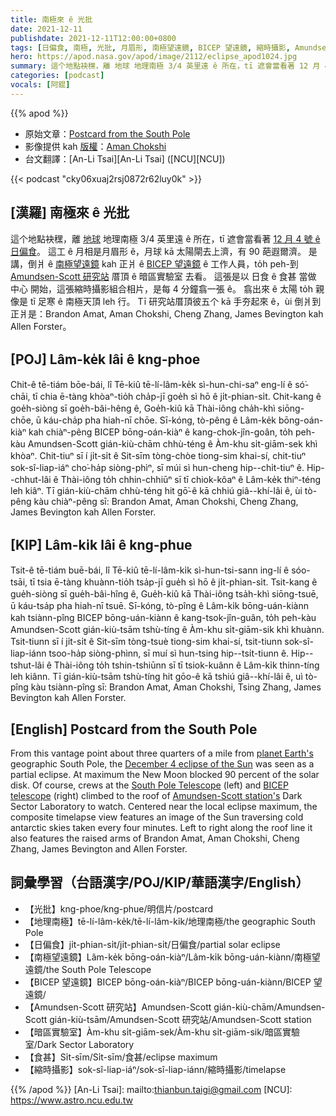 ```yaml
---
title: 南極來 ê 光批
date: 2021-12-11
publishdate: 2021-12-11T12:00:00+0800
tags: [日偏食, 南極, 光批, 月眉形, 南極望遠鏡, BICEP 望遠鏡, 縮時攝影, Amundsen-Scott 研究站, 日食, 暗區實驗室, 地理南極]
hero: https://apod.nasa.gov/apod/image/2112/eclipse_apod1024.jpg
summary: 這个地點袂䆀，離 地球 地理南極 3/4 英里遠 ê 所在，tī 遮會當看著 12 月 4 號 ê 日偏食。
categories: [podcast]
vocals: [阿錕]
---
```


{{% apod %}}

- 原始文章：[Postcard from the South Pole](https://apod.nasa.gov/apod/ap211211.html)
- 影像提供 kah [版權][copyright]：[Aman Chokshi](https://www.instagram.com/aman_chokshi)
- 台文翻譯：[An-Li Tsai][An-Li Tsai] ([NCU][NCU])

{{< podcast "cky06xuaj2rsj0872r62luy0k" >}}

## [漢羅] 南極來 ê 光批
這个地點袂䆀，離 [地球][planet Earth's] 地理南極 3/4 英里遠 ê 所在，tī 遮會當看著 [12 月 4 號 ê 日偏食][December 4 eclipse of the Sun]。
這工 ê 月相是月眉形 ê，月球 kā 太陽閘去上濟，有 90 葩遐爾濟。
是講，倒爿 ê [南極望遠鏡][South Pole Telescope] kah 正爿 ê [BICEP 望遠鏡][BICEP telescope] ê 工作人員，to̍h peh-到 [Amundsen-Scott 研究站][Amundsen-Scott station's] 厝頂 ê 暗區實驗室 去看。
這張是以 日食 ê 食甚 當做 中心 開始，這張縮時攝影組合相片，是每 4 分鐘翕一張 ê。
翕出來 ê 太陽 to̍h 親像是 tī 足寒 ê 南極天頂 leh 行。
Tī 研究站厝頂彼五个 kā 手夯起來 ê，ùi 倒爿到正爿是：Brandon Amat, Aman Chokshi, Cheng Zhang, James Bevington kah Allen Forster。

## [POJ] Lâm-ke̍k lâi ê kng-phoe
Chit-ê tē-tiám bōe-bái, lî Tē-kiû tē-lí-lâm-ke̍k sì-hun-chi-saⁿ eng-lí ê só͘-chāi, tī chia ē-tàng khòaⁿ-tio̍h cha̍p-jī goe̍h sì hō ê ji̍t-phian-si̍t.
Chit-kang ê goe̍h-siòng sī goe̍h-bâi-hêng ê, Goe̍h-kiû kā Thài-iông cha̍h-khì siōng-chōe, ū káu-cha̍p pha hiah-nī chōe.
Sī-kóng, tò-pêng ê Lâm-ke̍k bōng-oán-kiàⁿ kah chiàⁿ-pêng BICEP bōng-oán-kiàⁿ ê kang-chok-jîn-goân, to̍h peh-kàu Amundsen-Scott gián-kiù-chām chhù-téng ê Àm-khu si̍t-giām-sek khì khòaⁿ.
Chit-tiuⁿ sī í ji̍t-si̍t ê Sit-sīm tòng-chòe tiong-sim khai-sí, chit-tiuⁿ sok-sî-liap-iáⁿ cho͘-ha̍p siòng-phìⁿ, sī múi sì hun-cheng hip--chi̍t-tiuⁿ ê.
Hip--chhut-lâi ê Thài-iông to̍h chhin-chhiūⁿ sī tī chiok-kôaⁿ ê Lâm-ke̍k thiⁿ-téng leh kiâⁿ.
Tī gián-kiù-chām chhù-téng hit gō͘-ê kā chhiú giâ--khí-lâi ê, ùi tò-pêng kàu chiàⁿ-pêng sī: Brandon Amat, Aman Chokshi, Cheng Zhang, James Bevington kah Allen Forster.

## [KIP] Lâm-ki̍k lâi ê kng-phue
Tsit-ê tē-tiám buē-bái, lî Tē-kiû tē-lí-lâm-ki̍k sì-hun-tsi-sann ing-lí ê sóo-tsāi, tī tsia ē-tàng khuànn-tio̍h tsa̍p-jī gue̍h sì hō ê ji̍t-phian-si̍t.
Tsit-kang ê gue̍h-siòng sī gue̍h-bâi-hîng ê, Gue̍h-kiû kā Thài-iông tsa̍h-khì siōng-tsuē, ū káu-tsa̍p pha hiah-nī tsuē.
Sī-kóng, tò-pîng ê Lâm-ki̍k bōng-uán-kiànn kah tsiànn-pîng BICEP bōng-uán-kiànn ê kang-tsok-jîn-guân, to̍h peh-kàu Amundsen-Scott gián-kiù-tsām tshù-tíng ê Àm-khu si̍t-giām-sik khì khuànn.
Tsit-tiunn sī í ji̍t-si̍t ê Sit-sīm tòng-tsuè tiong-sim khai-sí, tsit-tiunn sok-sî-liap-iánn tsoo-ha̍p siòng-phìnn, sī muí sì hun-tsing hip--tsi̍t-tiunn ê.
Hip--tshut-lâi ê Thài-iông to̍h tshin-tshiūnn sī tī tsiok-kuânn ê Lâm-ki̍k thinn-tíng leh kiânn.
Tī gián-kiù-tsām tshù-tíng hit gōo-ê kā tshiú giâ--khí-lâi ê, uì tò-pîng kàu tsiànn-pîng sī: Brandon Amat, Aman Chokshi, Tsing Zhang, James Bevington kah Allen Forster.

## [English] Postcard from the South Pole
From this vantage point about three quarters of a mile from [planet Earth's][planet Earth's] geographic South Pole, the [December 4 eclipse of the Sun][December 4 eclipse of the Sun] was seen as a partial eclipse.
At maximum the New Moon blocked 90 percent of the solar disk.
Of course, crews at the [South Pole Telescope][South Pole Telescope] (left) and [BICEP telescope][BICEP telescope] (right) climbed to the roof of [Amundsen-Scott station's][Amundsen-Scott station's] Dark Sector Laboratory to watch.
Centered near the local eclipse maximum, the composite timelapse view features an image of the Sun traversing cold antarctic skies taken every four minutes.
Left to right along the roof line it also features the raised arms of Brandon Amat, Aman Chokshi, Cheng Zhang, James Bevington and Allen Forster.

## 詞彙學習（台語漢字/POJ/KIP/華語漢字/English）
- 【光批】kng-phoe/kng-phue/明信片/postcard
- 【地理南極】tē-lí-lâm-ke̍k/tē-lí-lâm-ki̍k/地理南極/the geographic South Pole
- 【日偏食】ji̍t-phian-si̍t/ji̍t-phian-si̍t/日偏食/partial solar eclipse
- 【南極望遠鏡】Lâm-ke̍k bōng-oán-kiàⁿ/Lâm-ki̍k bōng-uán-kiànn/南極望遠鏡/the South Pole Telescope
- 【BICEP 望遠鏡】BICEP bōng-oán-kiàⁿ/BICEP bōng-uán-kiànn/BICEP 望遠鏡/
- 【Amundsen-Scott 研究站】Amundsen-Scott gián-kiù-chām/Amundsen-Scott gián-kiù-tsām/Amundsen-Scott 研究站/Amundsen-Scott station
- 【暗區實驗室】Àm-khu si̍t-giām-sek/Àm-khu si̍t-giām-sik/暗區實驗室/Dark Sector Laboratory
- 【食甚】Si̍t-sīm/Si̍t-sīm/食甚/eclipse maximum
- 【縮時攝影】sok-sî-liap-iáⁿ/sok-sî-liap-iánn/縮時攝影/timelapse


{{% /apod %}}
[An-Li Tsai]: mailto:thianbun.taigi@gmail.com
[NCU]: https://www.astro.ncu.edu.tw

[copyright]: https://apod.nasa.gov/apod/fap/lib/about_apod.html#srapply

[planet Earth's]:https://apod.nasa.gov/apod/ap120802.html
[December 4 eclipse of the Sun]:https://www.nasa.gov/content/dec-4-2021-eclipse
[South Pole Telescope]:https://astro.uchicago.edu/research/spt.php
[BICEP telescope]:https://pweb.cfa.harvard.edu/facilities-technology/telescopes-instruments/bicep
[Amundsen-Scott station's]:https://www.nsf.gov/geo/opp/support/southp.jsp
